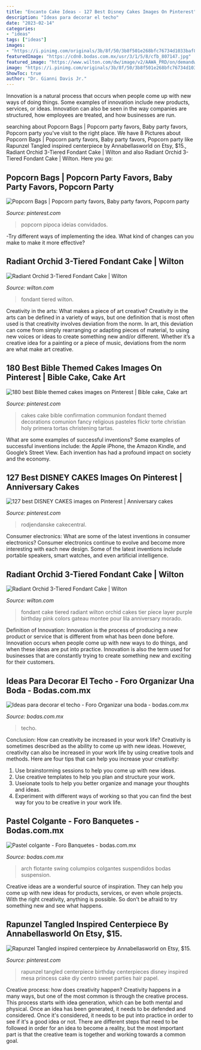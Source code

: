 ```yaml
---
title: "Encanto Cake Ideas - 127 Best Disney Cakes Images On Pinterest"
description: "Ideas para decorar el techo"
date: "2023-02-14"
categories:
- "ideas"
tags: ["ideas"]
images:
- "https://i.pinimg.com/originals/3b/8f/50/3b8f501e268bfc76734d1033baf8de02.jpg"
featuredImage: "https://cdn0.bodas.com.mx/usr/3/1/5/8/cfb_807147.jpg"
featured_image: "https://www.wilton.com/dw/image/v2/AAWA_PRD/on/demandware.static/-/Sites-wilton-project-master/default/dw18061beb/images/project/WLPROJ-8105/Radiant-Orchid-3-Tiered-Fondant-Cake.jpg?sw=502&amp;sh=502&amp;sm=fit"
image: "https://i.pinimg.com/originals/3b/8f/50/3b8f501e268bfc76734d1033baf8de02.jpg"
ShowToc: true
author: "Dr. Gianni Davis Jr."
---
```



Innovation is a natural process that occurs when people come up with new ways of doing things. Some examples of innovation include new products, services, or ideas. Innovation can also be seen in the way companies are structured, how employees are treated, and how businesses are run.

	

		
searching about Popcorn Bags | Popcorn party favors, Baby party favors, Popcorn party you've visit to the right place. We have 8 Pictures about Popcorn Bags | Popcorn party favors, Baby party favors, Popcorn party like Rapunzel Tangled inspired centerpiece by Annabellasworld on Etsy, $15., Radiant Orchid 3-Tiered Fondant Cake | Wilton and also Radiant Orchid 3-Tiered Fondant Cake | Wilton. Here you go:
		
    
## Popcorn Bags | Popcorn Party Favors, Baby Party Favors, Popcorn Party

<img loading=lazy src="https://i.pinimg.com/originals/1e/65/25/1e6525231be206b26eee0903197eaaa2.jpg" onerror="this.onerror=null;this.src='https://tse3.mm.bing.net/th?id=OIP.y5bItBd7oH_sn1Oz6X3kXwHaJ3&amp;pid=15.1';" alt="Popcorn Bags | Popcorn party favors, Baby party favors, Popcorn party">

_Source: pinterest.com_

>popcorn pipoca ideias convidados. 

	

-Try different ways of implementing the idea. What kind of changes can you make to make it more effective? 

    
## Radiant Orchid 3-Tiered Fondant Cake | Wilton

<img loading=lazy src="https://www.wilton.com/dw/image/v2/AAWA_PRD/on/demandware.static/-/Sites-wilton-project-master/default/dw18061beb/images/project/WLPROJ-8105/Radiant-Orchid-3-Tiered-Fondant-Cake.jpg?sw=502&amp;sh=502&amp;sm=fit" onerror="this.onerror=null;this.src='https://tse3.mm.bing.net/th?id=OIP.yNZzGP8Udl6k67eP98xaAQHaHa&amp;pid=15.1';" alt="Radiant Orchid 3-Tiered Fondant Cake | Wilton">

_Source: wilton.com_

>fondant tiered wilton. 

	

Creativity in the arts: What makes a piece of art creative?
Creativity in the arts can be defined in a variety of ways, but one definition that is most often used is that creativity involves deviation from the norm. In art, this deviation can come from simply rearranging or adapting pieces of material, to using new voices or ideas to create something new and/or different. Whether it’s a creative idea for a painting or a piece of music, deviations from the norm are what make art creative.

    
## 180 Best Bible Themed Cakes Images On Pinterest | Bible Cake, Cake Art

<img loading=lazy src="https://i.pinimg.com/736x/67/71/9b/67719b8bdd1b6ff2fc101b114e4e9933--cake-pics-cake-photos.jpg" onerror="this.onerror=null;this.src='https://tse1.mm.bing.net/th?id=OIP.sseaBKKybp_M3alNsVNRWgHaGZ&amp;pid=15.1';" alt="180 best Bible themed cakes images on Pinterest | Bible cake, Cake art">

_Source: pinterest.com_

>cakes cake bible confirmation communion fondant themed decorations comunion fancy religious pasteles flickr torte christian holy primera tortas christening tartas. 

	

What are some examples of successful inventions?
Some examples of successful inventions include: the Apple iPhone, the Amazon Kindle, and Google’s Street View. Each invention has had a profound impact on society and the economy.

    
## 127 Best DISNEY CAKES Images On Pinterest | Anniversary Cakes

<img loading=lazy src="https://i.pinimg.com/474x/f6/bf/0b/f6bf0bbc437b8fe8f30d0a4a26e8951e--princess-cake-disney-cinderella-princess.jpg" onerror="this.onerror=null;this.src='https://tse2.mm.bing.net/th?id=OIP._EHF_dlaYpNhWbOZzwTnKAAAAA&amp;pid=15.1';" alt="127 best DISNEY CAKES images on Pinterest | Anniversary cakes">

_Source: pinterest.com_

>rodjendanske cakecentral. 

	

Consumer electronics: What are some of the latest inventions in consumer electronics?
Consumer electronics continue to evolve and become more interesting with each new design. Some of the latest inventions include portable speakers, smart watches, and even artificial intelligence.

    
## Radiant Orchid 3-Tiered Fondant Cake | Wilton

<img loading=lazy src="http://demandware.edgesuite.net/sits_pod26/dw/image/v2/AAWA_PRD/on/demandware.static/-/Sites-wilton-project-master/default/dw18061beb/images/project/WLPROJ-8105/Radiant-Orchid-3-Tiered-Fondant-Cake.jpg?sw=1000&amp;sh=1000&amp;sm=fit" onerror="this.onerror=null;this.src='https://tse2.mm.bing.net/th?id=OIP.7DiDWyyP4ODIu7Y9iFIT_gHaHa&amp;pid=15.1';" alt="Radiant Orchid 3-Tiered Fondant Cake | Wilton">

_Source: wilton.com_

>fondant cake tiered radiant wilton orchid cakes tier piece layer purple birthday pink colors gateau montee pour lila anniversary morado. 

	

Definition of Innovation:
Innovation is the process of producing a new product or service that is different from what has been done before. Innovation occurs when people come up with new ways to do things, and when these ideas are put into practice. Innovation is also the term used for businesses that are constantly trying to create something new and exciting for their customers.

    
## Ideas Para Decorar El Techo - Foro Organizar Una Boda - Bodas.com.mx

<img loading=lazy src="https://cdn0.bodas.com.mx/usr/0/6/5/8/cfb_797501.jpg" onerror="this.onerror=null;this.src='https://tse2.mm.bing.net/th?id=OIP.UaC5pjo-ZyoVt7oK0dyT_wAAAA&amp;pid=15.1';" alt="Ideas para decorar el techo - Foro Organizar una boda - bodas.com.mx">

_Source: bodas.com.mx_

>techo. 

	

Conclusion: How can creativity be increased in your work life?
Creativity is sometimes described as the ability to come up with new ideas. However, creativity can also be increased in your work life by using creative tools and methods. Here are four tips that can help you increase your creativity:
1. Use brainstorming sessions to help you come up with new ideas.
2. Use creative templates to help you plan and structure your work.
3. Useionate tools to help you better organize and manage your thoughts and ideas.
4. Experiment with different ways of working so that you can find the best way for you to be creative in your work life.

    
## Pastel Colgante - Foro Banquetes - Bodas.com.mx

<img loading=lazy src="https://cdn0.bodas.com.mx/usr/3/1/5/8/cfb_807147.jpg" onerror="this.onerror=null;this.src='https://tse4.mm.bing.net/th?id=OIP.K2510TwsfMtdfQEBCAgCrQHaHa&amp;pid=15.1';" alt="Pastel colgante - Foro Banquetes - bodas.com.mx">

_Source: bodas.com.mx_

>arch flotante swing columpios colgantes suspendidos bodas suspension. 

	

Creative ideas are a wonderful source of inspiration. They can help you come up with new ideas for products, services, or even whole projects. With the right creativity, anything is possible. So don't be afraid to try something new and see what happens.

    
## Rapunzel Tangled Inspired Centerpiece By Annabellasworld On Etsy, $15.

<img loading=lazy src="https://i.pinimg.com/originals/3b/8f/50/3b8f501e268bfc76734d1033baf8de02.jpg" onerror="this.onerror=null;this.src='https://tse4.mm.bing.net/th?id=OIP.KfdhfWMV_vSWFf-xHXdRdgHaNg&amp;pid=15.1';" alt="Rapunzel Tangled inspired centerpiece by Annabellasworld on Etsy, $15.">

_Source: pinterest.com_

>rapunzel tangled centerpiece birthday centerpieces disney inspired mesa princess cake diy centro sweet parties hair papel. 

	

Creative process: how does creativity happen?
Creativity happens in a many ways, but one of the most common is through the creative process. This process starts with idea generation, which can be both mental and physical. Once an idea has been generated, it needs to be defended and considered. Once it's considered, it needs to be put into practice in order to see if it's a good idea or not. There are different steps that need to be followed in order for an idea to become a reality, but the most important part is that the creative team is together and working towards a common goal.

